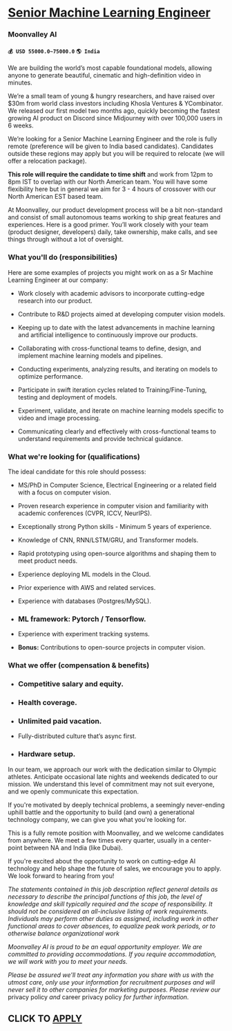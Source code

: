 # [Senior Machine Learning Engineer](https://www.remotewlb.com/apply/senior-machine-learning-engineer-91001)  
### Moonvalley AI  
#### `💰 USD 55000.0~75000.0` `🌎 India`  

We are building the world’s most capable foundational models, allowing anyone to generate beautiful, cinematic and high-definition video in minutes.

We’re a small team of young & hungry researchers, and have raised over $30m from world class investors including Khosla Ventures & YCombinator. We released our first model two months ago, quickly becoming the fastest growing AI product on Discord since Midjourney with over 100,000 users in 6 weeks.

We’re looking for a Senior Machine Learning Engineer and the role is fully remote (preference will be given to India based candidates). Candidates outside these regions may apply but you will be required to relocate (we will offer a relocation package).

**This role will require the candidate to time shift** and work from 12pm to 8pm IST to overlap with our North American team. You will have some flexibility here but in general we aim for 3 - 4 hours of crossover with our North American EST based team.

At Moonvalley, our product development process will be a bit non-standard and consist of small autonomous teams working to ship great features and experiences. Here is a good primer. You’ll work closely with your team (product designer, developers) daily, take ownership, make calls, and see things through without a lot of oversight.

### What you'll do (responsibilities)

Here are some examples of projects you might work on as a Sr Machine Learning Engineer at our company:

  * Work closely with academic advisors to incorporate cutting-edge research into our product.

  * Contribute to R&D projects aimed at developing computer vision models.

  * Keeping up to date with the latest advancements in machine learning and artificial intelligence to continuously improve our products.

  * Collaborating with cross-functional teams to define, design, and implement machine learning models and pipelines.

  * Conducting experiments, analyzing results, and iterating on models to optimize performance.

  * Participate in swift iteration cycles related to Training/Fine-Tuning, testing and deployment of models.

  * Experiment, validate, and iterate on machine learning models specific to video and image processing.

  * Communicating clearly and effectively with cross-functional teams to understand requirements and provide technical guidance.

### What we're looking for (qualifications)

The ideal candidate for this role should possess:

  * MS/PhD in Computer Science, Electrical Engineering or a related field with a focus on computer vision.

  * Proven research experience in computer vision and familiarity with academic conferences (CVPR, ICCV, NeurIPS).

  * Exceptionally strong Python skills - Minimum 5 years of experience.

  * Knowledge of CNN, RNN/LSTM/GRU, and Transformer models.

  * Rapid prototyping using open-source algorithms and shaping them to meet product needs.

  * Experience deploying ML models in the Cloud.

  * Prior experience with AWS and related services.

  * Experience with databases (Postgres/MySQL).

  * ### ML framework: Pytorch / Tensorflow.

  * Experience with experiment tracking systems.

  *  **Bonus:** Contributions to open-source projects in computer vision.

### What we offer (compensation & benefits)

  * ### Competitive salary and equity.

  * ### Health coverage.

  * ### Unlimited paid vacation.

  * Fully-distributed culture that’s async first.

  * ### Hardware setup.

In our team, we approach our work with the dedication similar to Olympic athletes. Anticipate occasional late nights and weekends dedicated to our mission. We understand this level of commitment may not suit everyone, and we openly communicate this expectation.

If you're motivated by deeply technical problems, a seemingly never-ending uphill battle and the opportunity to build (and own) a generational technology company, we can give you what you're looking for.

This is a fully remote position with Moonvalley, and we welcome candidates from anywhere. We meet a few times every quarter, usually in a center-point between NA and India (like Dubai).

If you're excited about the opportunity to work on cutting-edge AI technology and help shape the future of sales, we encourage you to apply. We look forward to hearing from you!

 _The statements contained in this job description reflect general details as necessary to describe the principal functions of this job, the level of knowledge and skill typically required and the scope of responsibility. It should not be considered an all-inclusive listing of work requirements. Individuals may perform other duties as assigned, including work in other functional areas to cover absences, to equalize peak work periods, or to otherwise balance organizational work_

 _Moonvalley AI is proud to be an equal opportunity employer. We are committed to providing accommodations. If you require accommodation, we will work with you to meet your needs._

 _Please be assured we'll treat any information you share with us with the utmost care, only use your information for recruitment purposes and will never sell it to other companies for marketing purposes. Please review our_ privacy policy _and_ career privacy policy _for further information._

  
## CLICK TO [APPLY](https://www.remotewlb.com/apply/senior-machine-learning-engineer-91001)


